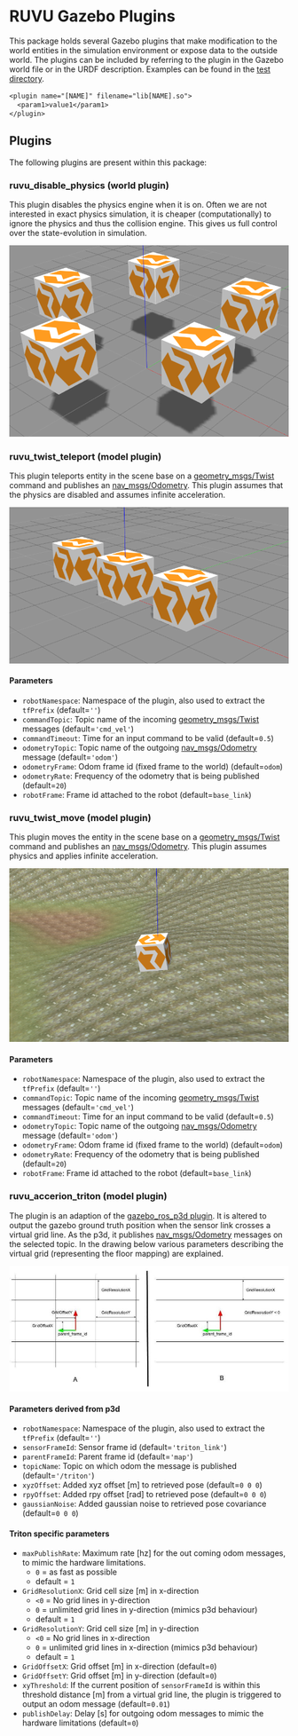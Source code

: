 # RUVU Gazebo Plugins

This package holds several Gazebo plugins that make modification to the world
entities in the simulation environment or expose data to the outside world.
The plugins can be included by referring to the plugin in the Gazebo world file
or in the URDF description. Examples can be found in the
[test directory](/test).

    <plugin name="[NAME]" filename="lib[NAME].so">
      <param1>value1</param1>
    </plugin>

## Plugins

The following plugins are present within this package:

### ruvu_disable_physics (world plugin)

This plugin disables the physics engine when it is on. Often we are not
interested in exact physics simulation, it is cheaper (computationally) to
ignore the physics and thus the collision engine. This gives us full control
over the state-evolution in simulation.

![Disable Physics](doc/disable_physics.png)

### ruvu_twist_teleport (model plugin)

This plugin teleports entity in the scene base on a [geometry_msgs/Twist](http://docs.ros.org/api/geometry_msgs/html/msg/Twist.html)
command and publishes an
[nav_msgs/Odometry](http://docs.ros.org/api/nav_msgs/html/msg/Odometry.html).
This plugin assumes that the physics are disabled and assumes infinite
acceleration.

![Twist teleport](doc/twist_teleport.png)

#### Parameters

- `robotNamespace`: Namespace of the plugin, also used to extract the `tfPrefix`
(default=`''`)
- `commandTopic`: Topic name of the incoming [geometry_msgs/Twist](http://docs.ros.org/api/geometry_msgs/html/msg/Twist.html)
 messages (default=`'cmd_vel'`)
- `commandTimeout`: Time for an input command to be valid (default=`0.5`)
- `odometryTopic`: Topic name of the outgoing  [nav_msgs/Odometry](http://docs.ros.org/api/nav_msgs/html/msg/Odometry.html)
message (default=`'odom'`)
- `odometryFrame`: Odom frame id (fixed frame to the world) (default=`odom`)
- `odometryRate`: Frequency of the odometry that is being published
(default=`20`)
- `robotFrame`: Frame id attached to the robot (default=`base_link`)

### ruvu_twist_move (model plugin)

This plugin moves the entity in the scene base on a [geometry_msgs/Twist](http://docs.ros.org/api/geometry_msgs/html/msg/Twist.html)
command and publishes an
[nav_msgs/Odometry](http://docs.ros.org/api/nav_msgs/html/msg/Odometry.html).
This plugin assumes physics and applies infinite acceleration.

![Twist move](doc/twist_move.png)

#### Parameters

- `robotNamespace`: Namespace of the plugin, also used to extract the `tfPrefix`
(default=`''`)
- `commandTopic`: Topic name of the incoming [geometry_msgs/Twist](http://docs.ros.org/api/geometry_msgs/html/msg/Twist.html)
 messages (default=`'cmd_vel'`)
- `commandTimeout`: Time for an input command to be valid (default=`0.5`)
- `odometryTopic`: Topic name of the outgoing  [nav_msgs/Odometry](http://docs.ros.org/api/nav_msgs/html/msg/Odometry.html)
message (default=`'odom'`)
- `odometryFrame`: Odom frame id (fixed frame to the world) (default=`odom`)
- `odometryRate`: Frequency of the odometry that is being published
(default=`20`)
- `robotFrame`: Frame id attached to the robot (default=`base_link`)


### ruvu_accerion_triton (model plugin)
The plugin is an adaption of the [gazebo_ros_p3d plugin](https://github.com/ros-simulation/gazebo_ros_pkgs/blob/kinetic-devel/gazebo_plugins/src/gazebo_ros_p3d.cpp).
It is altered to output the gazebo ground truth position when the sensor link crosses a virtual grid line.
As the p3d, it publishes [nav_msgs/Odometry](http://docs.ros.org/api/nav_msgs/html/msg/Odometry.html) messages on the selected topic.
In the drawing below various parameters describing the virtual grid (representing the floor mapping) are explained.

![Accerion_triton](doc/accerion_triton_grid.jpg)

#### Parameters derived from p3d
- `robotNamespace`: Namespace of the plugin, also used to extract the `tfPrefix`
(default=`''`)
- `sensorFrameId`: Sensor frame id (default=`'triton_link'`)
- `parentFrameId`: Parent frame id (default=`'map'`)
- `topicName`: Topic on which odom the message is published (default=`'/triton'`)
- `xyzOffset`: Added xyz offset [m] to retrieved pose (default=`0 0 0`)
- `rpyOffset`: Added rpy offset [rad] to retrieved pose (default=`0 0 0`)
- `gaussianNoise`: Added gaussian noise to retrieved pose covariance (default=`0 0 0`)

#### Triton specific parameters
- `maxPublishRate`: Maximum rate [hz] for the out coming odom messages, to mimic the hardware limitations.
  - `0` = as fast as possible
  - default = `1`
- `GridResolutionX`: Grid cell size [m] in x-direction
  - `<0` = No grid lines in y-direction
  - `0` = unlimited grid lines in y-direction (mimics p3d behaviour)
  - default = `1`
- `GridResolutionY`: Grid cell size [m] in y-direction
  - `<0` = No grid lines in x-direction
  - `0` = unlimited grid lines in x-direction (mimics p3d behaviour)
  - default = `1`
- `GridOffsetX`: Grid offset [m] in x-direction (default=`0`)
- `GridOffsetY`: Grid offset [m] in y-direction (default=`0`)
- `xyThreshold`: If the current position of `sensorFrameId` is within this threshold distance [m] from a virtual grid line, the plugin is triggered to output an odom message (default=`0.01`)
- `publishDelay`: Delay [s] for outgoing odom messages to mimic the hardware limitations (default=`0`)
